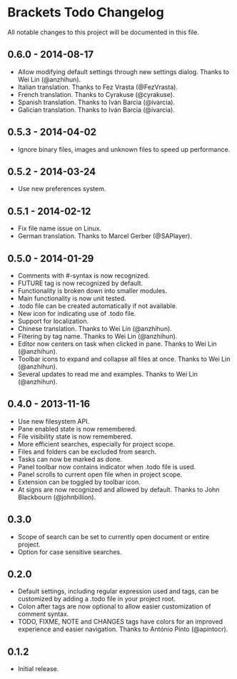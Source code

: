 # Brackets Todo Changelog
All notable changes to this project will be documented in this file.

## 0.6.0 - 2014-08-17
* Allow modifying default settings through new settings dialog. Thanks to Wei Lin (@anzhihun).
* Italian translation. Thanks to Fez Vrasta (@FezVrasta).
* French translation. Thanks to Cyrakuse (@cyrakuse).
* Spanish translation. Thanks to Iván Barcia (@ivarcia).
* Galician translation. Thanks to Iván Barcia (@ivarcia).

## 0.5.3 - 2014-04-02
* Ignore binary files, images and unknown files to speed up performance.

## 0.5.2 - 2014-03-24
* Use new preferences system.

## 0.5.1 - 2014-02-12
* Fix file name issue on Linux.
* German translation. Thanks to Marcel Gerber (@SAPlayer).

## 0.5.0 - 2014-01-29
* Comments with #-syntax is now recognized.
* FUTURE tag is now recognized by default.
* Functionality is broken down into smaller modules.
* Main functionality is now unit tested.
* .todo file can be created automatically if not available.
* New icon for indicating use of .todo file.
* Support for localization.
* Chinese translation. Thanks to Wei Lin (@anzhihun).
* Filtering by tag name. Thanks to Wei Lin (@anzhihun).
* Editor now centers on task when clicked in pane. Thanks to Wei Lin (@anzhihun).
* Toolbar icons to expand and collapse all files at once. Thanks to Wei Lin (@anzhihun).
* Several updates to read me and examples. Thanks to Wei Lin (@anzhihun).

## 0.4.0 - 2013-11-16
* Use new filesystem API.
* Pane enabled state is now remembered.
* File visibility state is now remembered.
* More efficient searches, especially for project scope.
* Files and folders can be excluded from search.
* Tasks can now be marked as done.
* Panel toolbar now contains indicator when .todo file is used.
* Panel scrolls to current open file when in project scope.
* Extension can be toggled by toolbar icon.
* At signs are now recognized and allowed by default. Thanks to John Blackbourn (@johnbillion).

## 0.3.0
* Scope of search can be set to currently open document or entire project.
* Option for case sensitive searches.

## 0.2.0
* Default settings, including regular expression used and tags, can be customized by adding a .todo file in your project root.
* Colon after tags are now optional to allow easier customization of comment syntax.
* TODO, FIXME, NOTE and CHANGES tags have colors for an improved experience and easier navigation. Thanks to António Pinto (@apintocr).

## 0.1.2
* Initial release.